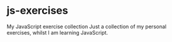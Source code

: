 # js-exercises
My JavaScript exercise collection 
Just a collection of my personal exercises, whilst I am learning JavaScript.

